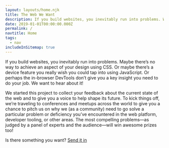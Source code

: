 ```yaml
---
layout: layouts/home.njk
title: The Web We Want
description: If you build websites, you inevitably run into problems. We want to hear about it!
date: 2019-01-01T00:00:00.000Z
permalink: /
navtitle: Home
tags:
  - nav
includeInSitemap: true
---
```


If you build websites, you inevitably run into problems. Maybe there’s no way to achieve an aspect of your design using CSS. Or maybe there’s a device feature you really wish you could tap into using JavaScript. Or perhaps the in-browser DevTools don’t give you a key insight you need to do your job. We want to hear about it!

We started this project to collect your feedback about the current state of the web and to give you a voice to help shape its future. To kick things off, we’re traveling to conferences and meetups across the world to give you a chance to pitch us on why we (as a community) need to go solve a particular problem or deficiency you’ve encountered in the web platform, developer tooling, or other areas. The most compelling problems—as judged by a panel of experts and the audience—will win awesome prizes too!

Is there something you want? [Send it in](#submit)
